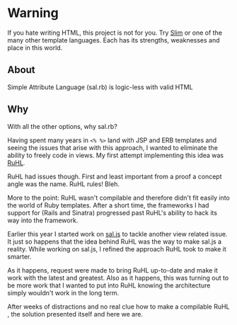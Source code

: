 
# Warning
If you hate writing HTML, this project is not for you. Try [Slim](https://github.com/stonean/slim) or one of the many other template languages. Each has its strengths, weaknesses and place in this world.

## About
Simple Attribute Language (sal.rb) is logic-less with valid HTML

## Why
With all the other options, why sal.rb?

Having spent many years in `<% %>` land with JSP and ERB templates and seeing the issues that arise with this approach, I wanted to eliminate the ability to freely code in views. My first attempt implementing this idea was [RuHL](https://github.com/stonean/ruhl).

RuHL had issues though. First and least important from a proof a concept angle was the name. RuHL rules! Bleh. 

More to the point: RuHL wasn't compilable and therefore didn't fit easily into the world of Ruby templates. After a short time, the frameworks I had support for (Rails and Sinatra) progressed past RuHL's ability to hack its way into the framework.

Earlier this year I started work on [sal.js](https://github.com/stonean/sal.js) to tackle another view related issue. It just so happens that the idea behind RuHL was the way to make sal.js a reality. While working on sal.js, I refined the approach RuHL took to make it smarter.

As it happens, request were made to bring RuHL up-to-date and make it work with the latest and greatest. Also as it happens, this was turning out to be more work that I wanted to put into RuHL knowing the architecture simply wouldn't work in the long term. 

After weeks of distractions and no real clue how to make a compilable RuHL , the solution presented itself and here we are.

